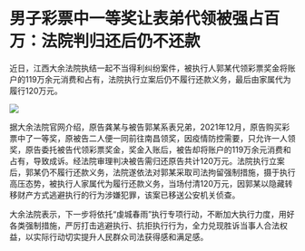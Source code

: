 # 男子彩票中一等奖让表弟代领被强占百万：法院判归还后仍不还款

近日，江西大余法院执结一起不当得利纠纷案件，被执行人郭某代领彩票奖金将账户的119万余元消费和占有，法院执行立案后仍不履行还款义务，最后由家属代为履行120万元。

![](https://inews.gtimg.com/om_bt/OomX7Ao65m6LT5B7C09cJhHL5fRX77jjWpjHyiBpnTxQ4AA/1000)

据大余法院官网介绍，原告龚某与被告郭某系表兄弟，2021年12月，原告购买彩票中了一等奖，原被告二人便一同前往南昌领奖，因疫情防控需要，只允许一人领奖，原告委托被告代领彩票奖金，奖金入账后，被告却将账户的119万余元消费和占有，导致成诉。经法院审理判决被告需归还原告共计120万元。法院执行立案后，郭某仍不履行还款义务，法院遂依法对郭某采取司法拘留强制措施，摄于执行高压态势，被执行人家属代为履行还款义务，当场付清120万元，因郭某以隐藏转移财产方式逃避执行的行为涉嫌犯罪，该案已移送公安机关侦查。

大余法院表示，下一步将依托“虔城春雨”执行专项行动，不断加大执行力度，用好各类强制措施，严厉打击逃避执行、抗拒执行行为，全力兑现胜诉当事人合法权益，以实际行动切实提升人民群众司法获得感和满足感。

